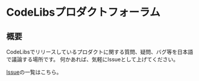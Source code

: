 CodeLibsプロダクトフォーラム
=================

## 概要

CodeLibsでリリースしているプロダクトに関する質問、疑問、バグ等を日本語で議論する場所です。
何かあれば、気軽にIssueとして上げてください。

[Issue](https://github.com/codelibs/codelibs-ja-forum/issues "Issue")の一覧はこちら。
